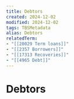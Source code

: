 ```yaml
---
title: Debtors
created: 2024-12-02
modified: 2024-12-02
tags: TBSMetadata
alias: Debtors
relatedTerm:
- "[[20029 Term loans]]"
- "[[2357 Borrowers]]"
- "[[17313 Recoveries]]"
- "[[4965 Debt]]"
---
```

# Debtors
